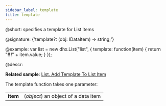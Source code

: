```yaml
---
sidebar_label: template
title: template
---          
```


@short: specifies a template for List items

@signature: {'template?: (obj: IDataItem) => string;'}

@example:
var list = new dhx.List("list", {
	template: function(item) {
		return "<strong>!!!</strong>" + item.value;
	}
});

@descr:

**Related sample**: [List. Add Template To List Item](https://snippet.dhtmlx.com/gtzdwpj4)

The template function takes one parameter:

<table>
	<tbody>
        <tr>
			<td><b>item</b></td>
			<td>(<i>object</i>) an object of a data item</td>
		</tr>
    </tbody>
</table>

[comment]: # (@related: list/configuration.md#template-for-list-items)

[comment]: # (@relatedapi: list/api/list_eventhandlers_config.md)
